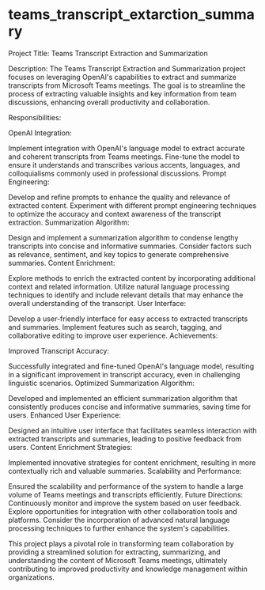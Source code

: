 # teams_transcript_extarction_summary
Project Title: Teams Transcript Extraction and Summarization

Description:
The Teams Transcript Extraction and Summarization project focuses on leveraging OpenAI's capabilities to extract and summarize transcripts from Microsoft Teams meetings. The goal is to streamline the process of extracting valuable insights and key information from team discussions, enhancing overall productivity and collaboration.

Responsibilities:

OpenAI Integration:

Implement integration with OpenAI's language model to extract accurate and coherent transcripts from Teams meetings.
Fine-tune the model to ensure it understands and transcribes various accents, languages, and colloquialisms commonly used in professional discussions.
Prompt Engineering:

Develop and refine prompts to enhance the quality and relevance of extracted content.
Experiment with different prompt engineering techniques to optimize the accuracy and context awareness of the transcript extraction.
Summarization Algorithm:

Design and implement a summarization algorithm to condense lengthy transcripts into concise and informative summaries.
Consider factors such as relevance, sentiment, and key topics to generate comprehensive summaries.
Content Enrichment:

Explore methods to enrich the extracted content by incorporating additional context and related information.
Utilize natural language processing techniques to identify and include relevant details that may enhance the overall understanding of the transcript.
User Interface:

Develop a user-friendly interface for easy access to extracted transcripts and summaries.
Implement features such as search, tagging, and collaborative editing to improve user experience.
Achievements:

Improved Transcript Accuracy:

Successfully integrated and fine-tuned OpenAI's language model, resulting in a significant improvement in transcript accuracy, even in challenging linguistic scenarios.
Optimized Summarization Algorithm:

Developed and implemented an efficient summarization algorithm that consistently produces concise and informative summaries, saving time for users.
Enhanced User Experience:

Designed an intuitive user interface that facilitates seamless interaction with extracted transcripts and summaries, leading to positive feedback from users.
Content Enrichment Strategies:

Implemented innovative strategies for content enrichment, resulting in more contextually rich and valuable summaries.
Scalability and Performance:

Ensured the scalability and performance of the system to handle a large volume of Teams meetings and transcripts efficiently.
Future Directions:
Continuously monitor and improve the system based on user feedback. Explore opportunities for integration with other collaboration tools and platforms. Consider the incorporation of advanced natural language processing techniques to further enhance the system's capabilities.

This project plays a pivotal role in transforming team collaboration by providing a streamlined solution for extracting, summarizing, and understanding the content of Microsoft Teams meetings, ultimately contributing to improved productivity and knowledge management within organizations.
